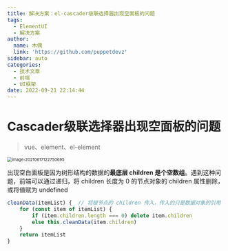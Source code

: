 ```yaml
---
title: 解决方案：el-cascader级联选择器出现空面板的问题
tags:
  - ElementUI
  - 解决方案
author:
  name: 木偶
  link: 'https://github.com/puppetdevz'
sidebar: auto
categories:
  - 技术文章
  - 前端
  - UI框架
date: 2022-09-21 22:14:44
---
```

# Cascader级联选择器出现空面板的问题

> vue、element、el-element

<img src="https://oss.puppetdevz.top/image/note/0a8653f711ba357386a3201f78c03b6e.png" alt="image-20210617122750695" style="zoom: 67%;" />

出现空白面板是因为树形结构的数据的**最底层 children 是个空数组**。遇到这种问题，前端可以通过递归，将 children 长度为 0 的节点对象的 children 属性删除，或将值赋为 undefined

```js
cleanData(itemList) {  // 将根节点的 children 传入，传入的只是数据对象的引用
    for (const item of itemList) {
        if (item.children.length === 0) delete item.children
        else this.cleanData(item.children)
    }
    return itemList 
}
```
